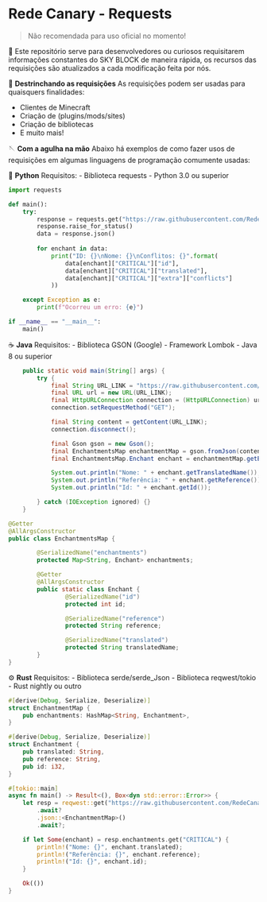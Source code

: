 # Rede Canary - Requests
> Não recomendada para uso oficial no momento!

🧩 Este repositório serve para desenvolvedores ou curiosos requisitarem informações constantes do SKY BLOCK de maneira rápida,
os recursos das requisições são atualizados a cada modificação feita por nós.

🧶 **Destrinchando as requisições**
As requisições podem ser usadas para quaisquers finalidades:
  - Clientes de Minecraft
  - Criação de (plugins/mods/sites)
  - Criação de bibliotecas
  - E muito mais!

🪡 **Com a agulha na mão**
Abaixo há exemplos de como fazer usos de requisições em algumas
linguagens de programação comumente usadas:

🐍 **Python**
  Requisitos:
    - Biblioteca requests
    - Python 3.0 ou superior
```python
import requests

def main():
    try:
        response = requests.get("https://raw.githubusercontent.com/RedeCanary/redecanary-requests/refs/heads/main/enchants.json")
        response.raise_for_status()
        data = response.json()
        
        for enchant in data:
            print("ID: {}\nNome: {}\nConflitos: {}".format(
                data[enchant]["CRITICAL"]["id"], 
                data[enchant]["CRITICAL"]["translated"], 
                data[enchant]["CRITICAL"]["extra"]["conflicts"]
            ))

    except Exception as e:
        print(f"Ocorreu um erro: {e}")

if __name__ == "__main__":
    main()
```

☕ **Java**
  Requisitos:
    - Biblioteca GSON (Google)
    - Framework Lombok
    - Java 8 ou superior
```java
    public static void main(String[] args) {
        try {
            final String URL_LINK = "https://raw.githubusercontent.com/RedeCanary/redecanary-requests/refs/heads/main/enchants.json";
            final URL url = new URL(URL_LINK);
            final HttpURLConnection connection = (HttpURLConnection) url.openConnection();
            connection.setRequestMethod("GET");

            final String content = getContent(URL_LINK);
            connection.disconnect();

            final Gson gson = new Gson();
            final EnchantmentsMap enchantmentMap = gson.fromJson(content, EnchantmentsMap.class);
            final EnchantmentsMap.Enchant enchant = enchantmentMap.getEnchantments().get("CRITICAL");

            System.out.println("Nome: " + enchant.getTranslatedName());
            System.out.println("Referência: " + enchant.getReference());
            System.out.println("Id: " + enchant.getId());

        } catch (IOException ignored) {}
    }

@Getter
@AllArgsConstructor
public class EnchantmentsMap {

        @SerializedName("enchantments")
        protected Map<String, Enchant> enchantments;

        @Getter
        @AllArgsConstructor
        public static class Enchant {
                @SerializedName("id")
                protected int id;

                @SerializedName("reference")
                protected String reference;

                @SerializedName("translated")
                protected String translatedName;
        }
}
```

⚙️ **Rust**
  Requisitos:
    - Biblioteca serde/serde_Json
    - Biblioteca reqwest/tokio
    - Rust nightly ou outro
```rust
#[derive(Debug, Serialize, Deserialize)]
struct EnchantmentMap {
    pub enchantments: HashMap<String, Enchantment>,
}

#[derive(Debug, Serialize, Deserialize)]
struct Enchantment {
    pub translated: String,
    pub reference: String,
    pub id: i32,
}

#[tokio::main]
async fn main() -> Result<(), Box<dyn std::error::Error>> {
    let resp = reqwest::get("https://raw.githubusercontent.com/RedeCanary/redecanary-requests/refs/heads/main/enchants.json")
        .await?
        .json::<EnchantmentMap>()
        .await?;

    if let Some(enchant) = resp.enchantments.get("CRITICAL") {
        println!("Nome: {}", enchant.translated);
        println!("Referência: {}", enchant.reference);
        println!("Id: {}", enchant.id);
    }

    Ok(())
}
```
